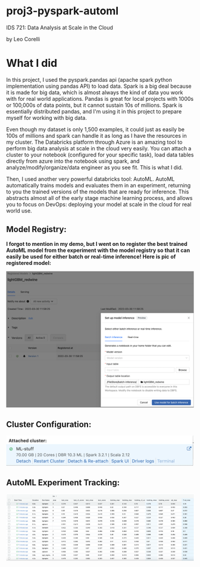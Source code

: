 # proj3-pyspark-automl
IDS 721: Data Analysis at Scale in the Cloud

by Leo Corelli

# What I did
In this project, I used the pyspark.pandas api (apache spark python implementation using pandas API) to load data. Spark is a big deal because it is made for big data, which is almost always the kind of data you work with for real world applications. Pandas is great for local projects with 1000s or 100,000s of data points, but it cannot sustain 10s of millions. Spark is essentially distributed pandas, and I'm using it in this project to prepare myself for working with big data. 

Even though my dataset is only 1,500 examples, it could just as easily be 100s of millions and spark can handle it as long as I have the resources in my cluster. The Databricks platform through Azure is an amazing tool to perform big data analysis at scale in the cloud very easily. You can attach a cluster to your notebook (configured for your specific task), load data tables directly from azure into the notebook using spark, and analyze/modify/organize/data engineer as you see fit. This is what I did.

Then, I used another very powerful databricks tool: AutoML. AutoML automatically trains models and evaluates them in an experiment, returning to you the trained versions of the models that are ready for inference. This abstracts almost all of the early stage machine learning process, and allows you to focus on DevOps: deploying your model at scale in the cloud for real world use.

## Model Registry: 

**I forgot to mention in my demo, but I went on to register the best trained AutoML model from the experiment with the model registry so that it can easily be used for either batch or real-time inference! Here is pic of registered model:**

<p align="center">
  <img src="./pics/model-registry.png" width="600" /> 
</p>


## Cluster Configuration:
<p align="center">
  <img src="./pics/cluster.png" width="1000" /> 
</p>


## AutoML Experiment Tracking:
<p align="center">
  <img src="./pics/AutoML experiment.png" width="1000" /> 
</p>
